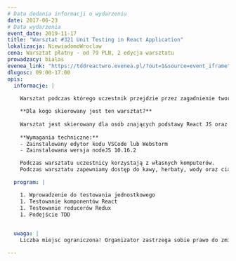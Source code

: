 ```yaml
---
# Data dodania informacji o wydarzeniu
date: 2017-06-23
# Data wydarzenia
event_date: 2019-11-17
title: "Warsztat #321 Unit Testing in React Application"
lokalizacja: NiewiadomoWroclaw
cena: Warsztat płatny - od 79 PLN, 2 edycja warsztatu
prowadzacy: bialas
evenea_link: "https://tddreactwro.evenea.pl/?out=1&source=event_iframe"
dlugosc: 09:00-17:00
opis:
  informacje: |
    
    Warsztat podczas którego uczestnik przejdzie przez zagadnienie tworzenia testów jednostkowych w aplikacjach opartych o ekosystem React / Redux. Warsztat będzie się składał z kilku modułów praktycznych, poprzedzonych przygotowaniem teoretycznym, a zakończonym omówieniem idealnego rozwiązania.

    **Dla kogo skierowany jest ten warsztat?**
    
    Warsztat jest skierowany dla osób znających podstawy React JS oraz ES6, chcących poznać techniki testowania jednostkowego w aplikacjach opartych o React / Redux.
 
    **Wymagania techniczne:**
    - Zainstalowany edytor kodu VSCode lub Webstorm
    - Zainstalowana wersja nodeJS 10.16.2

    Podczas warsztatu uczestnicy korzystają z własnych komputerów.
    Podczas warsztatu zapewniamy dostęp do kawy, herbaty, wody oraz ciastek. W porze obiadowej zapewniamy pizzę w wersji mięsnej lub wegetariańskiej.

  program: |

    1. Wprowadzenie do testowania jednostkowego
    1. Testowanie komponentów React
    1. Testowanie reducerów Redux
    1. Podejście TDD
    

  uwaga: |
    Liczba miejsc ograniczona! Organizator zastrzega sobie prawo do zmiany lokalizacji wydarzenia oraz jego odwołania w przypadku niezgłoszenia się minimalnej liczby uczestników.

---
```

